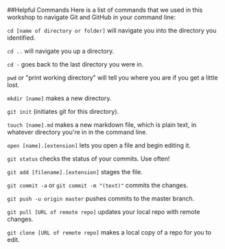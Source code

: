 ##Helpful Commands
Here is a list of commands that we used in this workshop to navigate Git and GitHub in your command line: 

`cd [name of directory or folder]` will navigate you into the directory you identified.

`cd ..` will navigate you up a directory.

`cd -` goes back to the last directory you were in.

`pwd` or "print working directory" will tell you where you are if you get a little lost.

`mkdir [name]` makes a new directory.

`git init` (initiates git for this directory).

`touch [name].md` makes a new markdown file, which is plain text, in whatever directory you're in in the command line. 

`open [name].[extension]` lets you open a file and begin editing it. 

`git status` checks the status of your commits. Use often!

`git add [filename].[extension]` stages the file.

`git commit -a` or `git commit -m "(text)"` commits the changes. 

`git push -u origin master` pushes commits to the master branch.

`git pull [URL of remote repo]` updates your local repo with remote changes. 

`git clone [URL of remote repo]` makes a local copy of a repo for you to edit.
